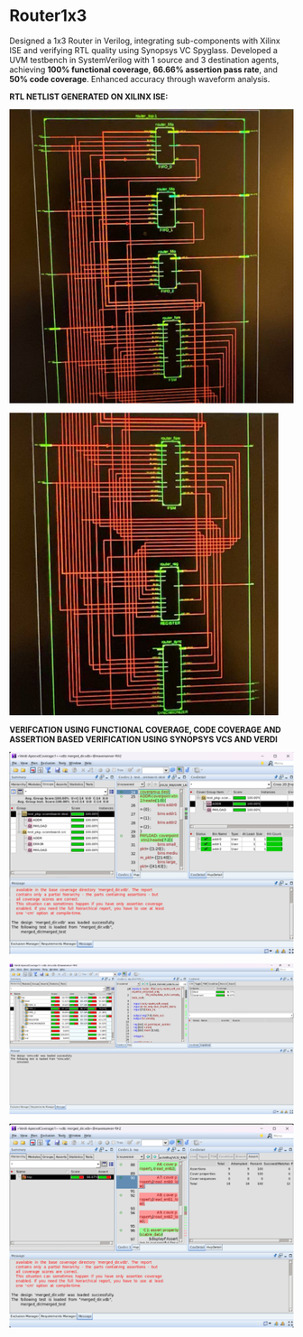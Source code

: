 # Router1x3

Designed a 1x3 Router in Verilog, integrating sub-components with Xilinx ISE and verifying RTL quality using Synopsys VC Spyglass. Developed a UVM testbench in SystemVerilog with 1 source and 3 destination agents, achieving **100% functional coverage**, **66.66% assertion pass rate**, and **50% code coverage**. Enhanced accuracy through waveform analysis.

  
**RTL NETLIST GENERATED ON XILINX ISE:**  

![Router1x3 rtl simulation netlist](router_rtl_simulation_netlist_images/image1.png)  
  

![Router1x3 rtl simulation netlist](router_rtl_simulation_netlist_images/image2.png)


**VERIFCATION USING FUNCTIONAL COVERAGE, CODE COVERAGE AND ASSERTION BASED VERIFICATION USING SYNOPSYS VCS AND VERDI**


![Router1x3 verification using Functional coverage](Router_verification_uvm_images/functional_coverage.png)


![Router1x3 verification using code coverage](Router_verification_uvm_images/code_coverage.png)


![Router1x3 verification using assertion based verification verification](Router_verification_uvm_images/assertion_verification.png)
